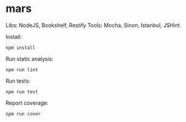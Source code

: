 mars
====

Libs: NodeJS, Bookshelf, Restify
Tools: Mocha, Sinon, Istanbul, JSHint


Install:

    npm install

Run static analysis:

    npm run lint

Run tests:

    npm run test

Report coverage:

    npm run cover

